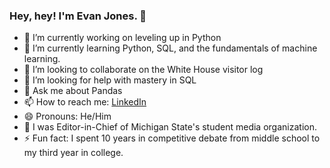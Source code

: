 ### Hey, hey! I'm Evan Jones. 👋

- 🔭 I’m currently working on leveling up in Python
- 🌱 I’m currently learning Python, SQL, and the fundamentals of machine learning.
- 👯 I’m looking to collaborate on the White House visitor log
- 🤔 I’m looking for help with mastery in SQL
- 💬 Ask me about Pandas
- 📫 How to reach me: [LinkedIn](https://www.linkedin.com/feed/)
- 😄 Pronouns: He/Him
- 📰 I was Editor-in-Chief of Michigan State's student media organization.
- ⚡ Fun fact: I spent 10 years in competitive debate from middle school to my third year in college.
